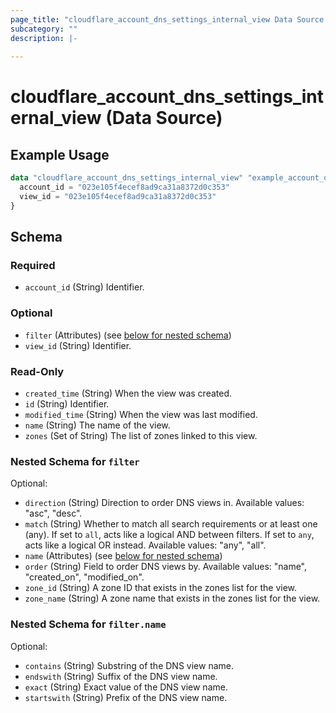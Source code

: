 ```yaml
---
page_title: "cloudflare_account_dns_settings_internal_view Data Source - Cloudflare"
subcategory: ""
description: |-
  
---
```


# cloudflare_account_dns_settings_internal_view (Data Source)



## Example Usage

```terraform
data "cloudflare_account_dns_settings_internal_view" "example_account_dns_settings_internal_view" {
  account_id = "023e105f4ecef8ad9ca31a8372d0c353"
  view_id = "023e105f4ecef8ad9ca31a8372d0c353"
}
```

<!-- schema generated by tfplugindocs -->
## Schema

### Required

- `account_id` (String) Identifier.

### Optional

- `filter` (Attributes) (see [below for nested schema](#nestedatt--filter))
- `view_id` (String) Identifier.

### Read-Only

- `created_time` (String) When the view was created.
- `id` (String) Identifier.
- `modified_time` (String) When the view was last modified.
- `name` (String) The name of the view.
- `zones` (Set of String) The list of zones linked to this view.

<a id="nestedatt--filter"></a>
### Nested Schema for `filter`

Optional:

- `direction` (String) Direction to order DNS views in.
Available values: "asc", "desc".
- `match` (String) Whether to match all search requirements or at least one (any). If set to `all`, acts like a logical AND between filters. If set to `any`, acts like a logical OR instead.
Available values: "any", "all".
- `name` (Attributes) (see [below for nested schema](#nestedatt--filter--name))
- `order` (String) Field to order DNS views by.
Available values: "name", "created_on", "modified_on".
- `zone_id` (String) A zone ID that exists in the zones list for the view.
- `zone_name` (String) A zone name that exists in the zones list for the view.

<a id="nestedatt--filter--name"></a>
### Nested Schema for `filter.name`

Optional:

- `contains` (String) Substring of the DNS view name.
- `endswith` (String) Suffix of the DNS view name.
- `exact` (String) Exact value of the DNS view name.
- `startswith` (String) Prefix of the DNS view name.


